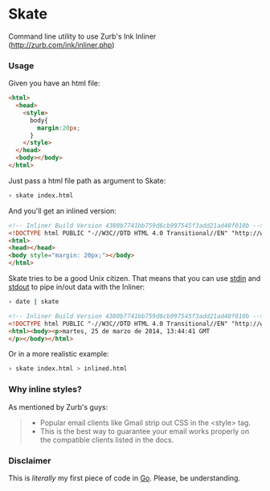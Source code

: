 Skate
=====

Command line utility to use Zurb's Ink Inliner (http://zurb.com/ink/inliner.php)


### Usage

Given you have an html file:

``` html
<html>
  <head>
    <style>
      body{
        margin:20px;
      }
    </style>
  </head>
  <body></body>
</html>
```

Just pass a html file path as argument to Skate:

``` zsh
› skate index.html
```
And you'll get an inlined version:

``` html
<!-- Inliner Build Version 4380b7741bb759d6cb997545f3add21ad48f010b -->
<!DOCTYPE html PUBLIC "-//W3C//DTD HTML 4.0 Transitional//EN" "http://www.w3.org/TR/REC-html40/loose.dtd">
<html>
<head></head>
<body style="margin: 20px;"></body>
</html>
```

Skate tries to be a good Unix citizen. That means that you can use [stdin](https://en.wikipedia.org/wiki/Standard_streams#Standard_input_.28stdin.29) and [stdout](https://en.wikipedia.org/wiki/Standard_streams#Standard_output_.28stdout.29) to pipe in/out data with the Inliner:

``` zsh
› date | skate
```

``` html
<!-- Inliner Build Version 4380b7741bb759d6cb997545f3add21ad48f010b -->
<!DOCTYPE html PUBLIC "-//W3C//DTD HTML 4.0 Transitional//EN" "http://www.w3.org/TR/REC-html40/loose.dtd">
<html><body><p>martes, 25 de marzo de 2014, 13:44:41 GMT
</p></body></html>
```

Or in a more realistic example:

``` zsh
› skate index.html > inlined.html
```

### Why inline styles?

As mentioned by Zurb's guys:

> * Popular email clients like Gmail strip out CSS in the \<style\> tag.
> * This is the best way to guarantee your email works properly on the compatible clients listed in the docs.


### Disclaimer

This is _literally_ my first piece of code in [Go](golang.org). Please, be understanding.

